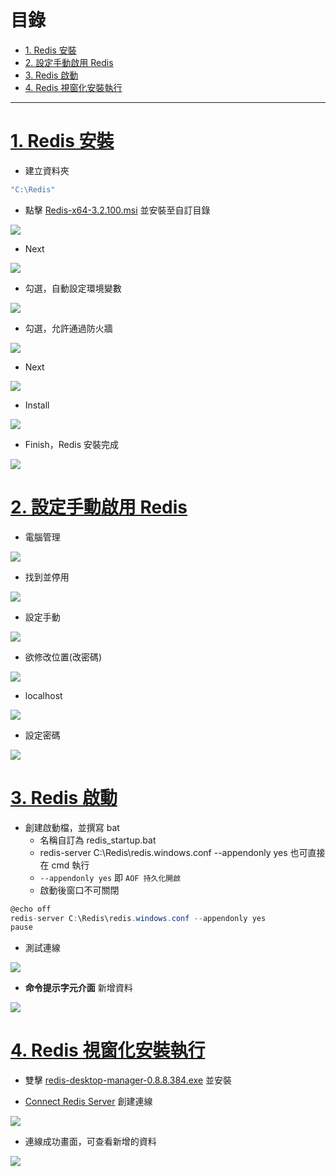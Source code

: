 <h1 id="top">目錄</h1>

- [1. Redis 安裝](#s1)
- [2. 設定手動啟用 Redis](#s2)
- [3. Redis 啟動](#s3)
- [4. Redis 視窗化安裝執行](#s4)

---

# <a id='s1' class='md-title' href='#top'>1. Redis 安裝</a>

- 建立資料夾

```cs
"C:\Redis"
```

- 點擊 [Redis-x64-3.2.100.msi](./doc/Redis-x64-3.2.100.msi?target=_blank) 並安裝至自訂目錄

<p><img src='./image/01-07_01.png'></p>

- Next

<p><img src='./image/01-07_02.png'></p>

- 勾選，自動設定環境變數

<p><img src='./image/01-07_03.dio.svg'></p>

- 勾選，允許通過防火牆

<p><img src='./image/01-07_04.dio.svg'></p>

- Next

<p><img src='./image/01-07_05.png'></p>

- Install

<p><img src='./image/01-07_06.png'></p>

- Finish，Redis 安裝完成

<p><img src='./image/01-07_07.png'></p>

# <a id='s2' class='md-title' href='#top'>2. 設定手動啟用 Redis</a>

- 電腦管理

<p><img src='./image/01-07_08.png'></p>

- 找到並停用

<p><img src='./image/01-07_09.dio.svg'></p>

- 設定手動

<p><img src='./image/01-07_10.dio.svg'></p>

- 欲修改位置(改密碼)

<p><img src='./image/01-07_11.dio.svg'></p>

- localhost

<p><img src='./image/01-07_12.dio.svg'></p>

- 設定密碼

<p><img src='./image/01-07_13.dio.svg'></p>

# <a id='s3' class='md-title' href='#top'>3. Redis 啟動</a>

- 創建啟動檔，並撰寫 bat
  - 名稱自訂為 redis_startup.bat
  - redis-server C:\Redis\redis.windows.conf --appendonly yes 也可直接在 cmd 執行
  - `--appendonly yes` 即 `AOF 持久化開啟`
  - 啟動後窗口不可關閉

```cs
@echo off
redis-server C:\Redis\redis.windows.conf --appendonly yes
pause
```

- 測試連線

<p><img src='./image/01-07_14.png'></p>

- **命令提示字元介面** 新增資料

<p><img src='./image/01-07_15.dio.svg'></p>

# <a id='s4' class='md-title' href='#top'>4. Redis 視窗化安裝執行</a>

- 雙擊 [redis-desktop-manager-0.8.8.384.exe](./doc/redis-desktop-manager-0.8.8.384.exe?target=_blank) 並安裝

- <u>Connect Redis Server</u> 創建連線

<p><img src='./image/01-07_16.png'></p>

- 連線成功畫面，可查看新增的資料

<p><img src='./image/01-07_17.png'></p>
